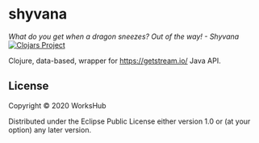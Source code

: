 # shyvana
_What do you get when a dragon sneezes? Out of the way! - Shyvana_  
[![Clojars Project](https://img.shields.io/clojars/v/workshub/shyvana.svg)](https://clojars.org/workshub/shyvana)

Clojure, data-based, wrapper for https://getstream.io/ Java API.

## License

Copyright © 2020 WorksHub

Distributed under the Eclipse Public License either version 1.0 or (at your option) any later version.

